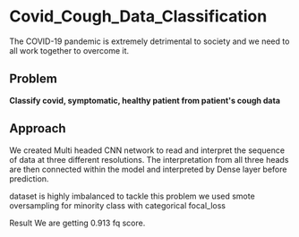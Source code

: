 # Covid_Cough_Data_Classification

The COVID-19 pandemic is extremely detrimental to society and we need to all work together to overcome it.

## Problem
**Classify covid, symptomatic, healthy patient from patient's cough data**


## Approach

We created Multi headed CNN network to read and interpret the sequence of data at three different resolutions.
The interpretation from all three heads are then connected within the model and interpreted by Dense layer before prediction.

dataset is highly imbalanced to tackle this problem we used smote oversampling for minority class with categorical focal_loss

Result
We are getting 0.913 fq score.
